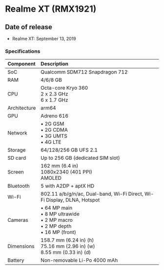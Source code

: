 # Realme XT (RMX1921)

## Date of release
- Realme XT: September 13, 2019

### Specifications
**Component**	| **Description**
:---------------|:---------------
SoC		| Qualcomm SDM712 Snapdragon 712
RAM		| 4/6/8 GB
CPU		| Octa-core Kryo 360 <br /> 2 x 2.3 GHz <br /> 6 x 1.7 GHz
Architecture	| arm64
GPU		| Adreno 616
Network		| • 2G GSM <br /> • 2G CDMA <br /> • 3G UMTS <br /> • 4G LTE
Storage		| 64/128/256 GB UFS 2.1
SD card		| Up to 256 GB (dedicated SIM slot)
Screen		| 162 mm (6.4 in) <br /> 1080x2340 (401 PPI) <br /> AMOLED
Bluetooth	| 5 with A2DP + aptX HD
Wi-Fi		| 802.11 a/b/g/n/ac, Dual-band, Wi-Fi Direct, Wi-Fi Display, DLNA, Hotspot
Cameras		| • 64 MP main <br /> • 8 MP ultrawide <br /> • 2 MP macro <br /> • 2 MP depth <br /> • 16 MP (front)
Dimensions	| 158.7 mm (6.24 in) (h) <br /> 75.16 mm (2.96 in) (w) <br /> 8.55 mm (0.33 in) (d)
Battery		| Non-removable Li-Po 4000 mAh
